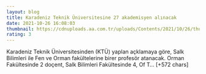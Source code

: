 ```yaml
--- 
layout: blog
title: Karadeniz Teknik Üniversitesine 27 akademisyen alınacak
date: 2021-10-26 16:08:03
thumbnail: https://cdnuploads.aa.com.tr/uploads/Contents/2021/10/26/thumbs_b_c_f5fe2da26f9ed842bfd96ff70e7217c9.jpg
rating: 3
---
```

Karadeniz Teknik Üniversitesinden (KTÜ) yaplan açklamaya göre, Salk Bilimleri ile Fen ve Orman fakültelerine birer profesör atanacak.
Orman Fakültesinde 2 doçent, Salk Bilimleri Fakültesinde 4, Of T… [+572 chars]